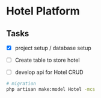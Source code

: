 # Hotel Platform

## Tasks

- [x] project setup / database setup
- [ ] Create table to store hotel
- [ ] develop api for Hotel CRUD


```bash
# migration
php artisan make:model Hotel -mcs
```
